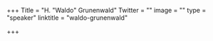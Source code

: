 +++
Title = "H. \"Waldo\" Grunenwald"
Twitter = ""
image = ""
type = "speaker"
linktitle = "waldo-grunenwald"

+++


